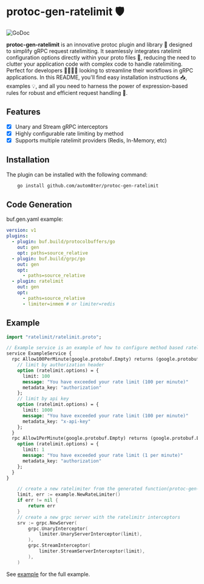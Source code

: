# protoc-gen-ratelimit 🛡️

![GoDoc](https://godoc.org/github.com/autom8ter/protoc-gen-ratelimit?status.svg)

**protoc-gen-ratelimit** is an innovative protoc plugin and library 🌟 designed to simplify gRPC request
ratelimiting.
It seamlessly integrates ratelimit configuration options directly within your proto files 📝, reducing the need to clutter your
application code with complex code to handle ratelimiting.
Perfect for developers 👨‍💻👩‍💻 looking to streamline their workflows in gRPC applications.
In this README, you'll find easy installation instructions 📥, examples 💡, and all you need to harness the power of
expression-based rules for robust and efficient request handling 💼.

## Features

- [x] Unary and Stream gRPC interceptors
- [x] Highly configurable rate limiting by method
- [x] Supports multiple ratelimit providers (Redis, In-Memory, etc)

## Installation

The plugin can be installed with the following command:

```bash
    go install github.com/autom8ter/protoc-gen-ratelimit
```

## Code Generation

buf.gen.yaml example:

```yaml
version: v1
plugins:
  - plugin: buf.build/protocolbuffers/go
    out: gen
    opt: paths=source_relative
  - plugin: buf.build/grpc/go
    out: gen
    opt:
      - paths=source_relative
  - plugin: ratelimit
    out: gen
    opt:
      - paths=source_relative
      - limiter=inmem # or limiter=redis
```

## Example

```protobuf
import "ratelimit/ratelimit.proto";

// Example service is an example of how to configure method based ratelimits(per minute)
service ExampleService {
  rpc Allow100PerMinute(google.protobuf.Empty) returns (google.protobuf.Empty) {
    // limit by authorization header
    option (ratelimit.options) = {
      limit: 100
      message: "You have exceeded your rate limit (100 per minute)"
      metadata_key: "authorization"
    };
    // limit by api key
    option (ratelimit.options) = {
      limit: 1000
      message: "You have exceeded your rate limit (100 per minute)"
      metadata_key: "x-api-key"
    };
  }
  rpc Allow1PerMinute(google.protobuf.Empty) returns (google.protobuf.Empty) {
    option (ratelimit.options) = {
      limit: 1
      message: "You have exceeded your rate limit (1 per minute)"
      metadata_key: "authorization"
    };
  }
}

```

```go
    // create a new ratelimiter from the generated function(protoc-gen-ratelimit)
	limit, err := example.NewRateLimiter()
	if err != nil {
		return err
	}
	// create a new grpc server with the ratelimitr interceptors
	srv := grpc.NewServer(
		grpc.UnaryInterceptor(
			limiter.UnaryServerInterceptor(limit),
		),
		grpc.StreamInterceptor(
			limiter.StreamServerInterceptor(limit),
		),
	)
```

See [example](example) for the full example.
